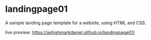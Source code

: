 # landingpage01
A sample landing page template for a website, using HTML and CSS.

live preview:
https://ashishmarkdaniel.github.io/landingpage01/